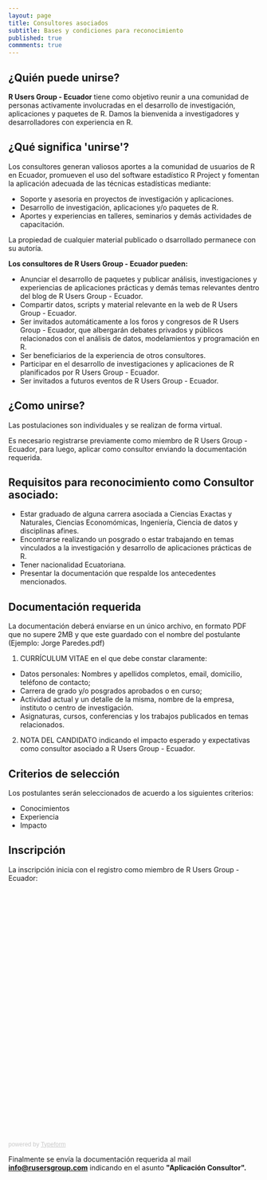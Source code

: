 ```yaml
---
layout: page
title: Consultores asociados
subtitle: Bases y condiciones para reconocimiento
published: true
commments: true
---
```

¿Quién puede unirse?
-------------
<b>R Users Group - Ecuador</b> tiene como objetivo reunir a una comunidad de personas activamente involucradas en el desarrollo de investigación, aplicaciones y paquetes de R.
Damos la bienvenida a investigadores y desarrolladores con experiencia en R.

¿Qué significa 'unirse'?
-------------

Los consultores generan valiosos aportes a la comunidad de usuarios de R en Ecuador, promueven el uso del software estadístico R Project y fomentan la aplicación adecuada de las técnicas estadísticas mediante:
* Soporte y asesoria en proyectos de investigación y aplicaciones.
* Desarrollo de investigación, aplicaciones y/o paquetes de R.
* Aportes y experiencias en talleres, seminarios y demás actividades de capacitación.

La propiedad de cualquier material publicado o dsarrollado permanece con su autoría.

**Los consultores de R Users Group - Ecuador pueden:**
* Anunciar el desarrollo de paquetes y publicar análisis, investigaciones y experiencias de aplicaciones prácticas y demás temas relevantes dentro del blog de R Users Group - Ecuador.
* Compartir datos, scripts y material relevante en la web de R Users Group - Ecuador.
* Ser invitados automáticamente a los foros y congresos de R Users Group - Ecuador, que albergarán debates privados y públicos relacionados con el análisis de datos, modelamientos y programación en R.
* Ser beneficiarios de la experiencia de otros consultores.
* Participar en el desarrollo de investigaciones y aplicaciones de R planificados por R Users Group - Ecuador. 
* Ser invitados a futuros eventos de R Users Group - Ecuador.

¿Como unirse?
-------------
Las postulaciones son individuales y se realizan de forma virtual.

Es necesario registrarse previamente como miembro de R Users Group - Ecuador, para luego, aplicar como consultor enviando la documentación requerida.

Requisitos para reconocimiento como Consultor asociado:
-------------

* Estar graduado de alguna carrera asociada a Ciencias Exactas y Naturales, Ciencias Economómicas, Ingeniería, Ciencia de datos y disciplinas afines.
* Encontrarse realizando un posgrado o estar trabajando en temas vinculados a la investigación y desarrollo de aplicaciones prácticas de R.
* Tener nacionalidad Ecuatoriana.
* Presentar la documentación que respalde los antecedentes mencionados.

Documentación requerida
-------------
La documentación deberá enviarse en un único archivo, en formato PDF que no supere 2MB y que este guardado
con el nombre del postulante (Ejemplo: Jorge Paredes.pdf)

1. CURRÍCULUM VITAE en el que debe constar claramente:
* Datos personales: Nombres y apellidos completos, email, domicilio, teléfono de contacto;
* Carrera de grado y/o posgrados aprobados o en curso;
* Actividad actual y un detalle de la misma, nombre de la empresa, instituto o centro de investigación.
* Asignaturas, cursos, conferencias y los trabajos publicados en temas relacionados.

2. NOTA DEL CANDIDATO indicando el impacto esperado y expectativas como consultor asociado a R Users Group - Ecuador.

Criterios de selección
-------------
Los postulantes serán seleccionados de acuerdo a los siguientes criterios:
* Conocimientos
* Experiencia
* Impacto

Inscripción
-------------

La inscripción inicia con el registro como miembro de R Users Group - Ecuador:

<div class="typeform-widget" data-url="https://rusersgroup.typeform.com/to/rLwWDu" style="width: 100%; height: 500px;" > </div> <script> (function() { var qs,js,q,s,d=document, gi=d.getElementById, ce=d.createElement, gt=d.getElementsByTagName, id="typef_orm", b="https://embed.typeform.com/"; if(!gi.call(d,id)) { js=ce.call(d,"script"); js.id=id; js.src=b+"embed.js"; q=gt.call(d,"script")[0]; q.parentNode.insertBefore(js,q) } })() </script> <div style="font-family: Sans-Serif;font-size: 12px;color: #999;opacity: 0.5; padding-top: 5px;" > powered by <a href="https://www.typeform.com//?utm_campaign=rLwWDu&amp;utm_source=typeform.com-10922552-Basic&amp;utm_medium=typeform&amp;utm_content=typeform-embedded-poweredbytypeform&amp;utm_term=EN" style="color: #999" target="_blank">Typeform</a> </div>

Finalmente se envía la documentación requerida al mail **info@rusersgroup.com** indicando en el asunto **"Aplicación Consultor".**

